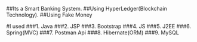 ##Its a Smart Banking System.
##Using HyperLedger(Blockchain Technology).
##Using Fake Money

#I used
###1. Java
###2. JSP
###3. Bootstrap
###4. JS
###5. J2EE
###6. Spring(MVC)
###7. Postman Api
###8. Hibernate(ORM)
###9. MySQL
